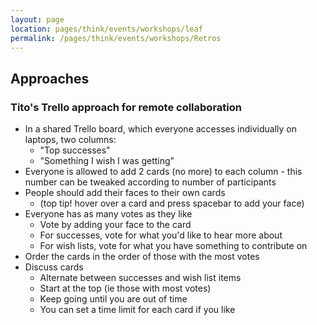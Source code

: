 ```yaml
---
layout: page
location: pages/think/events/workshops/leaf
permalink: /pages/think/events/workshops/Retros
---
```


## Approaches

### Tito's Trello approach for remote collaboration

- In a shared Trello board, which everyone accesses individually on laptops, two columns: 
    - "Top successes" 
    - "Something I wish I was getting"
- Everyone is allowed to add 2 cards (no more) to each column - this number can be tweaked according to number of participants
- People should add their faces to their own cards
    - (top tip! hover over a card and press spacebar to add your face)
- Everyone has as many votes as they like
    - Vote by adding your face to the card
    - For successes, vote for what you'd like to hear more about
    - For wish lists, vote for what you have something to contribute on
- Order the cards in the order of those with the most votes
- Discuss cards
    - Alternate between successes and wish list items
    - Start at the top (ie those with most votes)
    - Keep going until you are out of time
    - You can set a time limit for each card if you like

